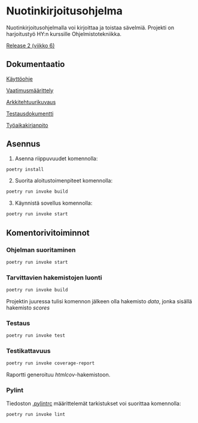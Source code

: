 # Nuotinkirjoitusohjelma

Nuotinkirjoitusohjelmalla voi kirjoittaa ja toistaa sävelmiä. Projekti on harjoitustyö HY:n kurssille Ohjelmistotekniikka.

[Release 2 (viikko 6)](https://github.com/yuzamonkey/ot-harjoitustyo/releases/tag/viikko6)

## Dokumentaatio

[Käyttöohje](./dokumentaatio/kayttoohje.md)

[Vaatimusmäärittely](./dokumentaatio/vaatimusmaarittely.md)

[Arkkitehtuurikuvaus](./dokumentaatio/arkkitehtuuri.md)

[Testausdokumentti](./dokumentaatio/testausdokumentti.md)

[Työaikakirjanpito](./dokumentaatio/tyoaikakirjanpito.md)

## Asennus

1. Asenna riippuvuudet komennolla:

```bash
poetry install
```

2. Suorita aloitustoimenpiteet komennolla:

```bash
poetry run invoke build
```

3. Käynnistä sovellus komennolla:

```bash
poetry run invoke start
```

## Komentorivitoiminnot
### Ohjelman suoritaminen

```bash
poetry run invoke start
```

### Tarvittavien hakemistojen luonti

```bash
poetry run invoke build
```
Projektin juuressa tulisi komennon jälkeen olla hakemisto _data_, jonka sisällä hakemisto _scores_

### Testaus

```bash
poetry run invoke test
```

### Testikattavuus

```bash
poetry run invoke coverage-report
```

Raportti generoituu _htmlcov_-hakemistoon.

### Pylint

Tiedoston [.pylintrc](./.pylintrc) määrittelemät tarkistukset voi suorittaa komennolla:

```bash
poetry run invoke lint
```
